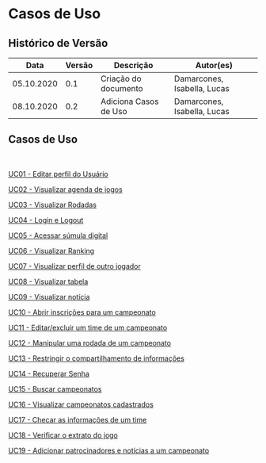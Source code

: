 # Casos de Uso
<div class="line"></div>

## Histórico de Versão
<table class="table table-striped border">
    <thead>
        <th>Data</th> 
        <th>Versão </th> 
        <th>Descrição</th> 
        <th>Autor(es)</th>
    </thead>
    <tbody>
        <tr>
            <td> 05.10.2020 </td>
            <td>  0.1   </td>
            <td> Criação do documento</td>
            <td> Damarcones, Isabella, Lucas </td>
        </tr>
        <tr>
            <td> 08.10.2020 </td>
            <td>  0.2   </td>
            <td> Adiciona Casos de Uso</td>
            <td> Damarcones, Isabella, Lucas </td>
        </tr>
    </tbody>
</table>

## Casos de Uso
<BR>

<p><a href = "../uc01"> UC01 - Editar perfil do Usuário</a></p>
<p><a href = "../uc02"> UC02 - Visualizar agenda de jogos</a></p>
<p><a href = "../uc03"> UC03 - Visualizar Rodadas</a></p>
<p><a href = "../uc04"> UC04 - Login e Logout</a></p>
<p><a href = "../uc05"> UC05 - Acessar súmula digital</a></p>
<p><a href = "../uc06"> UC06 - Visualizar Ranking</a></p>
<p><a href = "../uc07"> UC07 - Visualizar perfil de outro jogador</a></p>
<p><a href = "../uc08"> UC08 - Visualizar tabela</a></p>
<p><a href = "../uc09"> UC09 - Visualizar notícia</a></p>
<p><a href = "../uc10"> UC10 - Abrir inscrições para um campeonato</a></p>
<p><a href = "../uc11"> UC11 - Editar/excluir um time de um campeonato</a></p>
<p><a href = "../uc12"> UC12 - Manipular uma rodada de um campeonato</a></p>
<p><a href = "../uc13"> UC13 - Restringir o compartilhamento de informações</a></p>
<p><a href = "../uc14"> UC14 - Recuperar Senha</a></p>
<p><a href = "../uc15"> UC15 - Buscar campeonatos</a></p>
<p><a href = "../uc16"> UC16 - Visualizar campeonatos cadastrados</a></p>
<p><a href = "../uc17"> UC17 - Checar as informações de um time</a></p>
<p><a href = "../uc18"> UC18 - Verificar o extrato do jogo</a></p>
<p><a href = "../uc19"> UC19 - Adicionar patrocinadores e notícias a um campeonato</a></p>